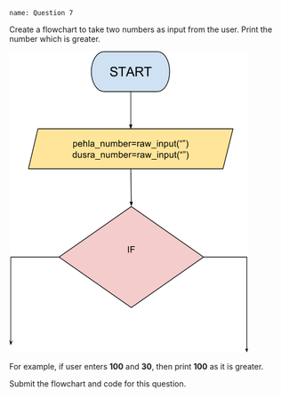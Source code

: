 ```ngMeta
name: Question 7

```

Create a flowchart to take two numbers as input from the user. Print the number which is greater.

![question 12 png](assets/question7-image1.png)

For example, if user enters **100** and **30**, then print **100** as it is greater.

Submit the flowchart and code for this question.
